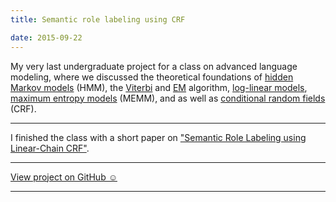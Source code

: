 ```yaml
---
title: Semantic role labeling using CRF

date: 2015-09-22
---
```


My very last undergraduate project for a class on advanced language modeling, where we discussed the theoretical foundations of [hidden Markov models](https://en.wikipedia.org/wiki/Hidden_Markov_model) (HMM), the [Viterbi](https://en.wikipedia.org/wiki/Viterbi_algorithm) and [EM](https://en.wikipedia.org/wiki/Expectation%E2%80%93maximization_algorithm) algorithm, [log-linear models](https://en.wikipedia.org/wiki/Log-linear_model), [maximum entropy models](https://en.wikipedia.org/wiki/Principle_of_maximum_entropy#Maximum_entropy_models) (MEMM), and as well as [conditional random fields](https://en.wikipedia.org/wiki/Conditional_random_field) (CRF).

---

I finished the class with a short paper on ["Semantic Role Labeling using Linear-Chain CRF"]({{site.url}}/files/srl.pdf).

---

<a href="https://github.com/melanietosik/srl" class="pa3 tc ba br2 db">View project on GitHub &#x263A;</a>

---